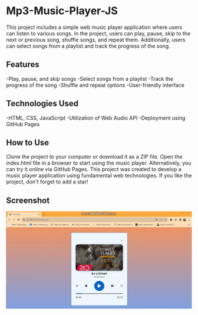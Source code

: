 
<h1> Mp3-Music-Player-JS </h1>

This project includes a simple web music player application where users can listen to various songs. In the project, users can play, pause, skip to the next or previous song, shuffle songs, and repeat them. Additionally, users can select songs from a playlist and track the progress of the song.

<h2> Features </h2>

-Play, pause, and skip songs
-Select songs from a playlist
-Track the progress of the song
-Shuffle and repeat options
-User-friendly interface

<h2> Technologies Used </h2>

-HTML, CSS, JavaScript
-Utilization of Web Audio API
-Deployment using GitHub Pages

<h2> How to Use </h2>

Clone the project to your computer or download it as a ZIP file.
Open the index.html file in a browser to start using the music player.
Alternatively, you can try it online via GitHub Pages.
This project was created to develop a music player application using fundamental web technologies. If you like the project, don't forget to add a star!


<h2> Screenshot </h2>

![](/player%20screen.gif)
